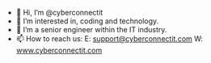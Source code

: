 - 👋 Hi, I’m @cyberconnectit 
- 👀 I’m interested in, coding and technology.
- 🌱 I’m a senior engineer within the IT industry.
- 📫 How to reach us: E: support@cyberconnectit.com W: www.cyberconnectit.com

